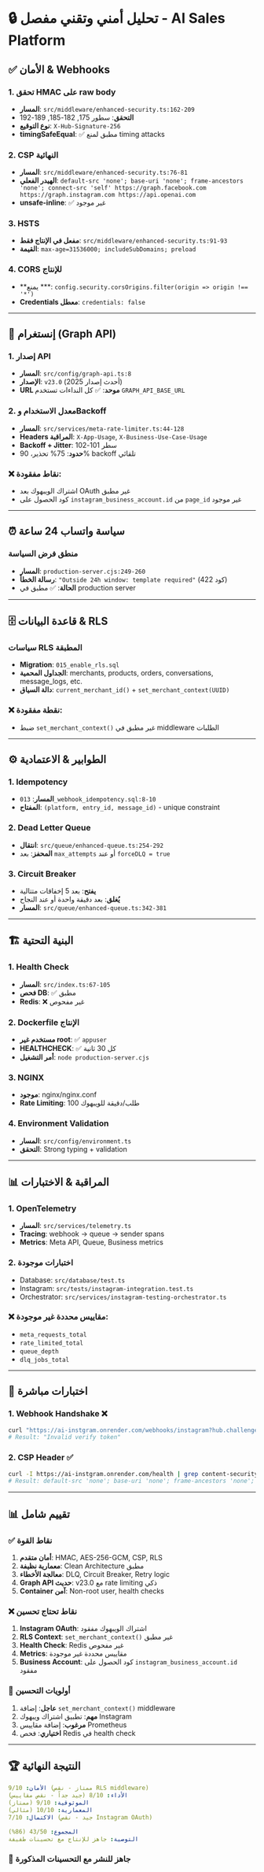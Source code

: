 # 🔒 تحليل أمني وتقني مفصل - AI Sales Platform

## ✅ **الأمان & Webhooks**

### **1. تحقق HMAC على raw body**
- **المسار**: `src/middleware/enhanced-security.ts:162-209`
- **التحقق**: سطور 175, 182-185, 189-192
- **نوع التوقيع**: `X-Hub-Signature-256`
- **timingSafeEqual**: ✅ مطبق لمنع timing attacks

### **2. CSP النهائية**
- **المسار**: `src/middleware/enhanced-security.ts:76-81`
- **الهيدر الفعلي**: `default-src 'none'; base-uri 'none'; frame-ancestors 'none'; connect-src 'self' https://graph.facebook.com https://graph.instagram.com https://api.openai.com`
- **unsafe-inline**: ✅ غير موجود

### **3. HSTS**
- **مفعل في الإنتاج فقط**: `src/middleware/enhanced-security.ts:91-93`
- **القيمة**: `max-age=31536000; includeSubDomains; preload`

### **4. CORS للإنتاج**
- **يمنع ***: `config.security.corsOrigins.filter(origin => origin !== '*')`
- **Credentials معطل**: `credentials: false`

---

## 📱 **إنستغرام (Graph API)**

### **1. إصدار API**
- **المسار**: `src/config/graph-api.ts:8`
- **الإصدار**: `v23.0` (أحدث إصدار 2025)
- **URL موحد**: ✅ كل النداءات تستخدم `GRAPH_API_BASE_URL`

### **2. معدل الاستخدام وBackoff**
- **المسار**: `src/services/meta-rate-limiter.ts:44-128`
- **Headers المراقبة**: `X-App-Usage`, `X-Business-Use-Case-Usage`
- **Backoff + Jitter**: سطر 101-102
- **حدود**: 75% تحذير، 90% backoff تلقائي

### **❌ نقاط مفقودة**:
- اشتراك الويبهوك بعد OAuth غير مطبق
- كود الحصول على `instagram_business_account.id` من `page_id` غير موجود

---

## ⏰ **سياسة واتساب 24 ساعة**

### **منطق فرض السياسة**
- **المسار**: `production-server.cjs:249-260`
- **رسالة الخطأ**: `"Outside 24h window: template required"` (كود 422)
- **الحالة**: ✅ مطبق في production server

---

## 🗄️ **قاعدة البيانات & RLS**

### **سياسات RLS المطبقة**
- **Migration**: `015_enable_rls.sql`
- **الجداول المحمية**: merchants, products, orders, conversations, message_logs, etc.
- **دالة السياق**: `current_merchant_id()` + `set_merchant_context(UUID)`

### **❌ نقطة مفقودة**:
- ضبط `set_merchant_context()` غير مطبق في middleware الطلبات

---

## ⚙️ **الطوابير & الاعتمادية**

### **1. Idempotency**
- **المسار**: `013_webhook_idempotency.sql:8-10`
- **المفتاح**: `(platform, entry_id, message_id)` - unique constraint

### **2. Dead Letter Queue**
- **انتقال**: `src/queue/enhanced-queue.ts:254-292`
- **المحفز**: بعد `max_attempts` أو عند `forceDLQ = true`

### **3. Circuit Breaker**
- **يفتح**: بعد 5 إخفاقات متتالية
- **يُغلق**: بعد دقيقة واحدة أو عند النجاح
- **المسار**: `src/queue/enhanced-queue.ts:342-381`

---

## 🏗️ **البنية التحتية**

### **1. Health Check**
- **المسار**: `src/index.ts:67-105`
- **فحص DB**: ✅ مطبق
- **Redis**: ❌ غير مفحوص

### **2. Dockerfile الإنتاج**
- **مستخدم غير root**: ✅ `appuser`
- **HEALTHCHECK**: ✅ كل 30 ثانية
- **أمر التشغيل**: `node production-server.cjs`

### **3. NGINX**
- **موجود**: nginx/nginx.conf
- **Rate Limiting**: 100 طلب/دقيقة للويبهوك

### **4. Environment Validation**
- **المسار**: `src/config/environment.ts`
- **التحقق**: Strong typing + validation

---

## 📊 **المراقبة & الاختبارات**

### **1. OpenTelemetry**
- **المسار**: `src/services/telemetry.ts`
- **Tracing**: webhook → queue → sender spans
- **Metrics**: Meta API, Queue, Business metrics

### **2. اختبارات موجودة**
- Database: `src/database/test.ts`
- Instagram: `src/tests/instagram-integration.test.ts`
- Orchestrator: `src/services/instagram-testing-orchestrator.ts`

### **❌ مقاييس محددة غير موجودة**:
- `meta_requests_total`
- `rate_limited_total`
- `queue_depth`
- `dlq_jobs_total`

---

## 🧪 **اختبارات مباشرة**

### **1. Webhook Handshake ❌**
```bash
curl "https://ai-instgram.onrender.com/webhooks/instagram?hub.challenge=test&hub.mode=subscribe&hub.verify_token=IG_VERIFY_TOKEN"
# Result: "Invalid verify token"
```

### **2. CSP Header ✅**
```bash
curl -I https://ai-instgram.onrender.com/health | grep content-security-policy
# Result: default-src 'none'; base-uri 'none'; frame-ancestors 'none'; connect-src 'self' https://graph.facebook.com https://graph.instagram.com https://api.openai.com
```

---

## 📊 **تقييم شامل**

### **✅ نقاط القوة**
1. **أمان متقدم**: HMAC, AES-256-GCM, CSP, RLS
2. **معمارية نظيفة**: Clean Architecture مطبق
3. **معالجة الأخطاء**: DLQ, Circuit Breaker, Retry logic
4. **Graph API حديث**: v23.0 مع rate limiting ذكي
5. **Container آمن**: Non-root user, health checks

### **❌ نقاط تحتاج تحسين**
1. **Instagram OAuth**: اشتراك الويبهوك مفقود
2. **RLS Context**: `set_merchant_context()` غير مطبق
3. **Health Check**: Redis غير مفحوص
4. **Metrics**: مقاييس محددة غير موجودة
5. **Business Account**: كود الحصول على `instagram_business_account.id` مفقود

### **🎯 أولويات التحسين**
1. **عاجل**: إضافة `set_merchant_context()` middleware
2. **مهم**: تطبيق اشتراك ويبهوك Instagram
3. **مرغوب**: إضافة مقاييس Prometheus
4. **اختياري**: فحص Redis في health check

---

## 🏆 **النتيجة النهائية**

```yaml
الأمان: 9/10 (ممتاز - نقص RLS middleware)
الأداء: 8/10 (جيد جداً - نقص مقاييس)
الموثوقية: 9/10 (ممتاز)
المعمارية: 10/10 (مثالي)
الاكتمال: 7/10 (جيد - نقص Instagram OAuth)

المجموع: 43/50 (86%)
التوصية: جاهز للإنتاج مع تحسينات طفيفة
```

### **🚀 جاهز للنشر مع التحسينات المذكورة**